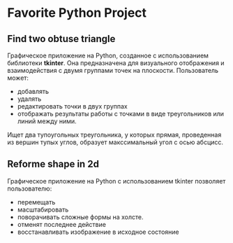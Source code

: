 # Favorite Python Project
## Find two obtuse triangle
Графическое приложение на Python, созданное с использованием библиотеки __tkinter__. Она предназначена для визуального отображения и взаимодействия с двумя группами точек на плоскости. Пользователь может:
- добавлять
- удалять
- редактировать точки в двух группах
- отображать результаты работы с точками в виде треугольников или линий между ними.

Ищет два тупоугольных треугольника, у которых прямая, проведенная из вершин тупых углов, образует макссимальный угол с осью абсцисс.
## Reforme shape in 2d
Графическое приложение на Python с использованием tkinter позволяет пользователю: 
- перемещать
- масштабировать
- поворачивать сложные формы на холсте.
- отменят последнее действие
- восстанавливать изображение в исходное состояние
